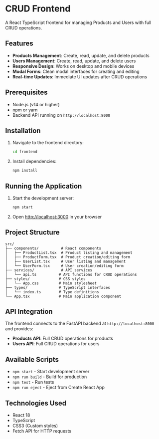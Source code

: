 # CRUD Frontend

A React TypeScript frontend for managing Products and Users with full CRUD operations.

## Features

- **Products Management**: Create, read, update, and delete products
- **Users Management**: Create, read, update, and delete users
- **Responsive Design**: Works on desktop and mobile devices
- **Modal Forms**: Clean modal interfaces for creating and editing
- **Real-time Updates**: Immediate UI updates after CRUD operations

## Prerequisites

- Node.js (v14 or higher)
- npm or yarn
- Backend API running on `http://localhost:8000`

## Installation

1. Navigate to the frontend directory:
   ```bash
   cd frontend
   ```

2. Install dependencies:
   ```bash
   npm install
   ```

## Running the Application

1. Start the development server:
   ```bash
   npm start
   ```

2. Open [http://localhost:3000](http://localhost:3000) in your browser

## Project Structure

```
src/
├── components/          # React components
│   ├── ProductList.tsx  # Product listing and management
│   ├── ProductForm.tsx  # Product creation/editing form
│   ├── UserList.tsx     # User listing and management
│   └── UserForm.tsx     # User creation/editing form
├── services/            # API services
│   └── api.ts          # API functions for CRUD operations
├── styles/             # CSS styles
│   └── App.css         # Main stylesheet
├── types/              # TypeScript interfaces
│   └── index.ts        # Type definitions
└── App.tsx             # Main application component
```

## API Integration

The frontend connects to the FastAPI backend at `http://localhost:8000` and provides:

- **Products API**: Full CRUD operations for products
- **Users API**: Full CRUD operations for users

## Available Scripts

- `npm start` - Start development server
- `npm run build` - Build for production
- `npm test` - Run tests
- `npm run eject` - Eject from Create React App

## Technologies Used

- React 18
- TypeScript
- CSS3 (Custom styles)
- Fetch API for HTTP requests
